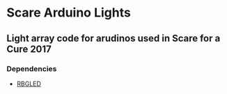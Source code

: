 # Scare Arduino Lights
## Light array code for arudinos used in Scare for a Cure 2017
### Dependencies
* [RBGLED](http://github.com/BretStateham/rgbled)
